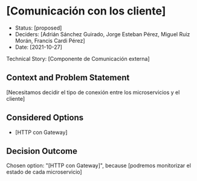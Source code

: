 # [Comunicación con los cliente]

* Status: [proposed]
* Deciders: [Adrián Sánchez Guirado, Jorge Esteban Pérez, Miguel Ruiz Morán, Francis Cardi Pérez] <!-- optional -->
* Date: [2021-10-27]

Technical Story: [Componente de Comunicación externa]

## Context and Problem Statement

[Necesitamos decidir el tipo de conexión entre los microservicios y el cliente]

## Considered Options

* [HTTP con Gateway]

## Decision Outcome

Chosen option: "[HTTP con Gateway]", because [podremos monitorizar el estado de cada microservicio]
